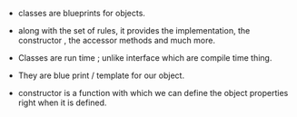 - classes are blueprints for objects.
- along with the set of rules, it provides the implementation, the constructor , the accessor methods and much more.
- Classes are run time ; unlike interface which are compile time thing.
- They are blue print / template for our object.

- constructor is a function with which we can define the object properties right when it is defined.